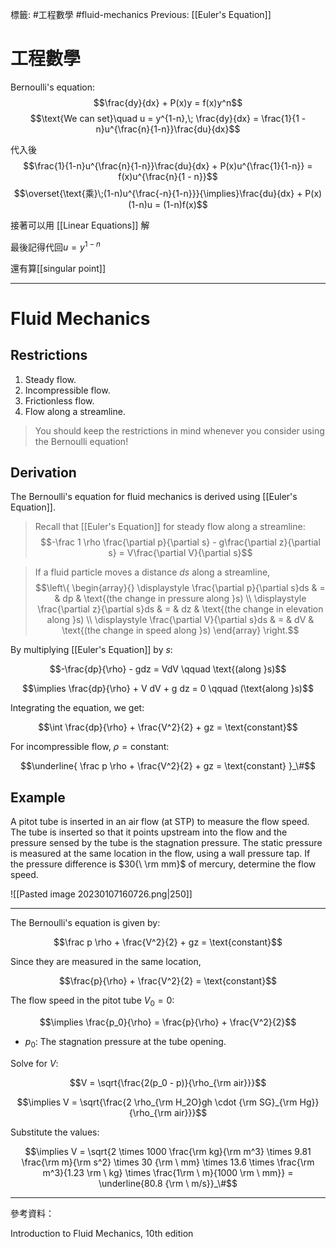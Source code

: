 標籤: #工程數學 #fluid-mechanics 
Previous: [[Euler's Equation]]

# 工程數學

Bernoulli's equation:
$$\frac{dy}{dx} + P(x)y = f(x)y^n$$
$$\text{We can set}\quad u = y^{1-n},\; \frac{dy}{dx} = \frac{1}{1 - n}u^{\frac{n}{1-n}}\frac{du}{dx}$$

代入後
$$\frac{1}{1-n}u^{\frac{n}{1-n}}\frac{du}{dx} + P(x)u^{\frac{1}{1-n}} = f(x)u^{\frac{n}{1 - n}}$$
$$\overset{\text{乘}\;(1-n)u^{\frac{-n}{1-n}}}{\implies}\frac{du}{dx} + P(x)(1-n)u = (1-n)f(x)$$

接著可以用 [[Linear Equations]] 解

最後記得代回$u = y^{1-n}$

還有算[[singular point]]

---

# Fluid Mechanics

## Restrictions

1. Steady flow.
2. Incompressible flow.
3. Frictionless flow.
4. Flow along a streamline.

> You should keep the restrictions in mind whenever you consider using the Bernoulli equation!

## Derivation

The Bernoulli's equation for fluid mechanics is derived using [[Euler's Equation]].

> Recall that [[Euler's Equation]] for steady flow along a streamline:
> $$-\frac 1 \rho \frac{\partial p}{\partial s} - g\frac{\partial z}{\partial s} = V\frac{\partial V}{\partial s}$$

> If a fluid particle moves a distance $ds$ along a streamline, 
> $$\left\{ \begin{array}{} \displaystyle \frac{\partial p}{\partial s}ds & = & dp  & \text{(the change in pressure along }s) \\ \displaystyle \frac{\partial z}{\partial s}ds & = & dz & \text{(the change in elevation along }s) \\ \displaystyle \frac{\partial V}{\partial s}ds & = & dV & \text{(the change in speed along }s) \end{array} \right.$$

By multiplying [[Euler's Equation]] by $s$:

$$-\frac{dp}{\rho} - gdz = VdV \qquad \text{(along }s)$$

$$\implies \frac{dp}{\rho} + V dV + g dz = 0 \qquad (\text{along }s)$$

Integrating the equation, we get:

$$\int \frac{dp}{\rho} + \frac{V^2}{2} + gz = \text{constant}$$

For incompressible flow, $\rho = \text{constant}$:

$$\underline{ \frac p \rho + \frac{V^2}{2} + gz = \text{constant} }_\#$$

## Example

A pitot tube is inserted in an air flow (at STP) to measure the flow speed. The tube is inserted so that it points upstream into the flow and the pressure sensed by the tube is the stagnation pressure. The static pressure is measured at the same location in the flow, using a wall pressure tap. If the pressure difference is $30{\ \rm mm}$ of mercury, determine the flow speed.

![[Pasted image 20230107160726.png|250]]

---

The Bernoulli's equation is given by:

$$\frac p \rho + \frac{V^2}{2} + gz = \text{constant}$$

Since they are measured in the same location, 

$$\frac{p}{\rho} + \frac{V^2}{2} = \text{constant}$$

The flow speed in the pitot tube $V_0 = 0$:

$$\implies \frac{p_0}{\rho} = \frac{p}{\rho} + \frac{V^2}{2}$$

- $p_0$: The stagnation pressure at the tube opening.

Solve for $V$:

$$V = \sqrt{\frac{2(p_0 - p)}{\rho_{\rm air}}}$$

$$\implies V = \sqrt{\frac{2 \rho_{\rm H_2O}gh \cdot  {\rm SG}_{\rm Hg}}{\rho_{\rm air}}}$$

Substitute the values:

$$\implies V = \sqrt{2 \times 1000 \frac{\rm kg}{\rm m^3} \times 9.81 \frac{\rm m}{\rm s^2} \times 30 {\rm \ mm} \times 13.6 \times \frac{\rm m^3}{1.23 \rm \ kg} \times \frac{1\rm \ m}{1000 \rm \ mm}} = \underline{80.8 {\rm \ m/s}}_\#$$

---

參考資料：

Introduction to Fluid Mechanics, 10th edition